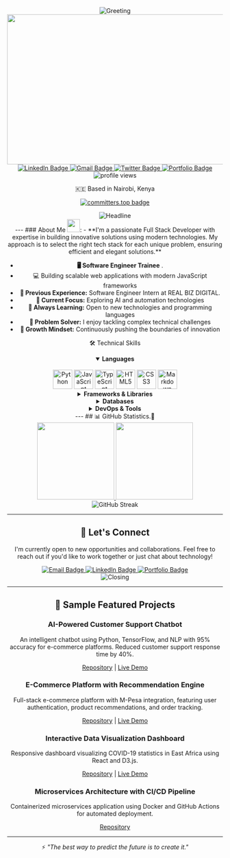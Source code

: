 <!---GREETING--->
<div align="center">
  <!-- ..-->
  <img src="https://readme-typing-svg.herokuapp.com?color=4A90E2&size=32&center=true&vCenter=true&width=800&height=60&lines=Hello,+Welcome+to+My+Profile!+👋;Full+Stack+Developer+%26+AI+Enthusiast;Turning+Ideas+into+Solutions" alt="Greeting" />
</div>
<div id="header" align="center">
 <!--  -->
<img src="https://d3kjluh73b9h9o.cloudfront.net/original/4X/4/1/7/4175f677bdd6f6e3b6a572bbe5b104e6de35ea09.gif" width="600" height="350"/>

 <div id="header">
  <!-- >
  </a>  -->
  
<div align="center">
 <!-- -->
  <div>
    <a href="https://www.linkedin.com/in/brandon-edwin-ogola-b77063232/">
      <img src="https://img.shields.io/badge/LinkedIn-0077B5?style=for-the-badge&logo=linkedin&logoColor=white" alt="LinkedIn Badge"/>
    </a>
    <a href="mailto:edogola4@gmail.com">
      <img src="https://img.shields.io/badge/Gmail-D14836?style=for-the-badge&logo=gmail&logoColor=white" alt="Gmail Badge"/>
    </a>
    <a href="https://x.com/BrandonOgola">
      <img src="https://img.shields.io/badge/Twitter-1DA1F2?style=for-the-badge&logo=twitter&logoColor=white" alt="Twitter Badge"/>
    </a>
    <a href="https://portfolio-website-five-sigma-91.vercel.app" target="_blank">
      <img src="https://img.shields.io/badge/Portfolio-32a852?style=for-the-badge&logo=google-chrome&logoColor=white" alt="Portfolio Badge"/>
    </a>
  </div>
  <img src="https://komarev.com/ghpvc/?username=edogola4&style=flat-square&color=blue" alt="profile views"/>
  <p>🇰🇪 Based in Nairobi, Kenya</p>
  

 [![committers.top badge](https://user-badge.committers.top/kenya/edogola4.svg)](https://user-badge.committers.top/kenya/edogola4)

</div>
<div align="center">
  <img src="https://readme-typing-svg.herokuapp.com?color=00BFFF&size=32&center=true&vCenter=true&width=600&height=50&lines=I'm+Edwin+Ogola+👋;Full+Stack+Developer+🤓+%F0%9F%92%BB;Problem+Solver+🧠+🖋️;Software+Engineer+💻;AI+Enthusiast+🤖." alt="Headline" />
</div>
<!-- -->
 ---                                                                
###  About Me  <img src="https://media.giphy.com/media/WUlplcMpOCEmTGBtBW/giphy.gif" width="30">:
<!-- -->
- **I'm a passionate Full Stack Developer with expertise in building innovative solutions using modern technologies. My approach is to select the right tech stack for each unique problem, ensuring efficient and elegant solutions.**

 - **🖥️ Software Engineer Trainee** .
 -  💻 Building scalable web applications with modern JavaScript frameworks
 - **🧪 Previous Experience:** Software Engineer Intern at REAL BIZ DIGITAL.
- **🤖 Current Focus:** Exploring AI and automation technologies
- **🚀 Always Learning:** Open to new technologies and programming languages
- **🧩 Problem Solver:** I enjoy tackling complex technical challenges
- **🌱 Growth Mindset:** Continuously pushing the boundaries of innovation

<!-- ## How to reach me: -->
<!--
## :hammer_and_wrench: Languages and Tools :

<div align="center">
  <table>
    <thead>
      <tr>
        <th colspan="7">Languages</th>
      </tr>
    </thead>
    <tr>
      <td align="center" width=110>  <img src="https://techstack-generator.vercel.app/python-icon.svg" alt="icon" width="65" height="65" /> </td>
      <td align="center" width=110>  <img src="https://techstack-generator.vercel.app/js-icon.svg" alt="icon" width="65" height="65" /> </td>
      <td align="center" width=110>  <img src="https://techstack-generator.vercel.app/ts-icon.svg" alt="icon" width="65" height="65" /> </td>
      <td align="center" width=110> <img height=60 src="https://cdn.jsdelivr.net/gh/devicons/devicon/icons/css3/css3-original.svg"/> </td>
      <td align="center" width=110> <img height=60 src="https://cdn.jsdelivr.net/gh/devicons/devicon/icons/html5/html5-original.svg"/> </td>
    </tr>
    <tr> 
      <td align="center" width=110>Python</td>
      <td align="center" width=110>JavaScript</td>
      <td align="center" width=110>Typescript</td>
      <td align="center" width=110>CSS</td>
      <td align="center" width=110>HTML</td>
    </tr>
    <tr>
      <td align="center" width=110> <img height=60 src="https://cdn.jsdelivr.net/gh/devicons/devicon/icons/postgresql/postgresql-original.svg"/> </td>
      <td align="center" width=110> <img src="https://techstack-generator.vercel.app/mysql-icon.svg" alt="icon" width="65" height="65" /> </td>
      <td align="center" width=110> <img height=60 src="https://cdn.jsdelivr.net/gh/devicons/devicon/icons/sqlite/sqlite-original.svg"/> </td>
      <td align="center" width=110> <img height=60 src="https://cdn.jsdelivr.net/gh/devicons/devicon/icons/bash/bash-original.svg"/> </td>
      <td align="center" width=110> <img height=60 src="https://cdn.jsdelivr.net/gh/devicons/devicon/icons/markdown/markdown-original.svg"/> </td>
    <tr> 
      <td align="center" width=110>PostgreSQL</td>
      <td align="center" width=110>MySQL</td>
      <td align="center" width=110>SQLite</td>
      <td align="center" width=110>Ba$h</td>
      <td align="center" width=110>Markdown</td>
    </tr>
  </table>
  <table>
    <thead>
      <tr>
        <th colspan="3">Frameworks & Libraries </th>
        <th colspan="3">Agile Methodologies</th>
      </tr>
    </thead>
    <tr>
      <td align="center" width=110> <img height=60 src="https://cdn.jsdelivr.net/gh/devicons/devicon/icons/angularjs/angularjs-original.svg"/> </td>
      <td align="center" width=110> <img height=60 src="https://cdn.jsdelivr.net/npm/devicon-2.2@2.2.0/icons/django/django-original.svg"/> </td>
      <td align="center" width=110> <img height=60 src="https://cdn.jsdelivr.net/gh/devicons/devicon/icons/flask/flask-original.svg"/> </td>
      <td align="center" width=110><img width=60 src="https://user-images.githubusercontent.com/27622683/192119071-da8aff75-02b1-4c6d-8232-507b9454cd49.png"/></td>
      <td align="center" width=110><img width=60 src="https://user-images.githubusercontent.com/27622683/192119394-0284fdfc-3ad2-460c-8b57-5ed13a2cbfc0.png"/></td>
      <tr align="center"> 
        <td align="center" width=110>Angular</td>
        <td align="center" width=110>Django</td>
        <td align="center" width=110>Flask</td>
        <td align="center" width=110>Scrum</td>
        <td align="center" width=110>T.D.D.</td>
      </tr>
      <tr>
      <td align="center" width=110> <img height=60 src="https://cdn.jsdelivr.net/gh/devicons/devicon/icons/bootstrap/bootstrap-original.svg"/> </td>
      <td align="center" width=110> <img height=60 src="https://cdn.jsdelivr.net/gh/devicons/devicon/icons/jquery/jquery-original.svg"/> </td>
      <tr align="center"> 
        <td align="center" width=110>Bootstrap</td>
        <td align="center" width=110>JQuery</td>
      </tr>
    </tr>
  </table>
  <table>
    <thead>
    <tr>
      <th colspan="7">Tools</th>
    </tr>
    </thead>
    <tr>
      <td align="center" width=110> <img height=60 src="https://cdn.jsdelivr.net/gh/devicons/devicon/icons/heroku/heroku-original.svg"/> </td>
      <td align="center" width=110> <img height=60 src="https://cdn.jsdelivr.net/gh/devicons/devicon/icons/figma/figma-original.svg"/> </td>
      <td align="center" width=110> <img height=60 src="https://cdn.jsdelivr.net/gh/devicons/devicon/icons/git/git-original.svg"/> </td>
      <td align="center" width=110> <img src="https://techstack-generator.vercel.app/github-icon.svg" alt="icon" width="65" height="65" /> </td>
      <td align="center" width=110> <img height=60 src="https://cdn.jsdelivr.net/npm/devicon-2.2@2.2.0/icons/trello/trello-plain.svg"/> </td>
    </tr>
    <tr> 
      <td align="center" width=110>Heroku</td>
      <td align="center" width=110>Figma</td>
      <td align="center" width=110>Git</td>
      <td align="center" width=110>GitHub</td>
      <td align="center" width=110>Trello</td>
    </tr>
    <tr>
      <td align="center" width=110> <img height=60 src="https://cdn.jsdelivr.net/gh/devicons/devicon/icons/vscode/vscode-original.svg"/> </td>
      <td align="center" width=110> <img height=60 src="https://cdn.jsdelivr.net/gh/devicons/devicon/icons/pycharm/pycharm-original.svg"/> </td>
      <td align="center" width=110> <img height=60 src="https://cdn.jsdelivr.net/gh/devicons/devicon/icons/intellij/intellij-original.svg"/> </td>
      <td align="center" width=110> <img height=60 src="https://cdn.jsdelivr.net/gh/devicons/devicon/icons/vim/vim-original.svg"/> </td> 
      <td align="center" width=110> <img height=60 src="https://cdn.jsdelivr.net/gh/devicons/devicon/icons/googlecloud/googlecloud-original.svg"/> </td> 
    </tr>
    <tr> 
      <td align="center" width=110>VSCode</td>
      <td align="center" width=110>Pycharm</td>
      <td align="center" width=110>IntelliJ</td>
      <td align="center" width=110>Vim</td>
      <td align="center" width=110>Google Cloud</td>
    </tr>
    <tr>
      <td align="center" width=110> <img height=60 src="https://cdn.jsdelivr.net/gh/devicons/devicon/icons/docker/docker-original.svg"/> </td>
      <td align="center" width=110> <img height=60 src="https://cdn.jsdelivr.net/gh/devicons/devicon/icons/jenkins/jenkins-line.svg"/> </td>
      <td align="center" width=110> <img height=60 src="https://cdn.jsdelivr.net/gh/devicons/devicon/icons/jupyter/jupyter-original.svg"/> </td>
      <td align="center" width=110> <img height=60 src="https://cdn.jsdelivr.net/gh/devicons/devicon/icons/jira/jira-original.svg"/> </td>
      <td align="center" width=110> <img height=60 src="https://cdn.jsdelivr.net/gh/devicons/devicon/icons/codepen/codepen-plain.svg"/> </td>
    </tr>
    <tr> 
      <td align="center" width=110>Docker</td>
      <td align="center" width=110>Jenkins</td>
      <td align="center" width=110>Jupyter</td>
      <td align="center" width=110>Jira</td>
      <td align="center" width=110>CodePen</td>
    </tr>
  </table>
  <table>
    <thead>
      <tr>
        <th colspan="7">Operating Systems</th>
      </tr>
    </thead>
    <tr>
      <td align="center" width=110><img height=60 src="https://cdn.jsdelivr.net/gh/devicons/devicon/icons/windows8/windows8-original.svg"/> </td>
      <td align="center" width=110> <img height=60 src="https://cdn.jsdelivr.net/gh/devicons/devicon/icons/linux/linux-original.svg"/> </td>
      <td align="center" width=110> <img height=60 src="https://cdn.jsdelivr.net/gh/devicons/devicon/icons/ubuntu/ubuntu-plain.svg"/> </td>
      <td align="center" width=110> <img height=60 src="https://cdn.jsdelivr.net/gh/devicons/devicon/icons/debian/debian-plain.svg"/> </td>
      <td align="center" width=110> <img height=60 src="https://cdn.jsdelivr.net/gh/devicons/devicon/icons/apple/apple-original.svg"/> </td>
    <tr> 
      <td align="center" width=110>Windows</td>
      <td align="center" width=110>Linux</td>
      <td align="center" width=110>Ubuntu</td>
      <td align="center" width=110>Debian</td>
      <td align="center" width=110>Mac</td>
    </tr>
  </table>
</div> -->
🛠️ Technical Skills
<details open>
<summary><b>Languages</b></summary>
<br>
<div>
  <img src="https://techstack-generator.vercel.app/python-icon.svg" alt="Python" width="45" height="45"/>
  <img src="https://techstack-generator.vercel.app/js-icon.svg" alt="JavaScript" width="45" height="45"/>
  <img src="https://techstack-generator.vercel.app/ts-icon.svg" alt="TypeScript" width="45" height="45"/>
  <img src="https://cdn.jsdelivr.net/gh/devicons/devicon/icons/html5/html5-original.svg" alt="HTML5" width="45" height="45"/>
  <img src="https://cdn.jsdelivr.net/gh/devicons/devicon/icons/css3/css3-original.svg" alt="CSS3" width="45" height="45"/>
  <img src="https://cdn.jsdelivr.net/gh/devicons/devicon/icons/markdown/markdown-original.svg" alt="Markdown" width="45" height="45"/>
</div>
</details>
<details>
<summary><b>Frameworks & Libraries</b></summary>
<br>
<div>
  <img src="https://cdn.jsdelivr.net/gh/devicons/devicon/icons/angularjs/angularjs-original.svg" alt="Angular" width="45" height="45"/>
  <img src="https://cdn.jsdelivr.net/npm/devicon-2.2@2.2.0/icons/django/django-original.svg" alt="Django" width="45" height="45"/>
  <img src="https://cdn.jsdelivr.net/gh/devicons/devicon/icons/flask/flask-original.svg" alt="Flask" width="45" height="45"/>
  <img src="https://cdn.jsdelivr.net/gh/devicons/devicon/icons/bootstrap/bootstrap-original.svg" alt="Bootstrap" width="45" height="45"/>
  <img src="https://cdn.jsdelivr.net/gh/devicons/devicon/icons/jquery/jquery-original.svg" alt="jQuery" width="45" height="45"/>
</div>
</details>
<details>
<summary><b>Databases</b></summary>
<br>
<div>
  <img src="https://cdn.jsdelivr.net/gh/devicons/devicon/icons/postgresql/postgresql-original.svg" alt="PostgreSQL" width="45" height="45"/>
  <img src="https://techstack-generator.vercel.app/mysql-icon.svg" alt="MySQL" width="45" height="45"/>
  <img src="https://cdn.jsdelivr.net/gh/devicons/devicon/icons/sqlite/sqlite-original.svg" alt="SQLite" width="45" height="45"/>
</div>
</details>
<details>
<summary><b>DevOps & Tools</b></summary>
<br>
<div>
  <img src="https://cdn.jsdelivr.net/gh/devicons/devicon/icons/docker/docker-original.svg" alt="Docker" width="45" height="45"/>
  <img src="https://cdn.jsdelivr.net/gh/devicons/devicon/icons/git/git-original.svg" alt="Git" width="45" height="45"/>
  <img src="https://techstack-generator.vercel.app/github-icon.svg" alt="GitHub" width="45" height="45"/>
  <img src="https://cdn.jsdelivr.net/gh/devicons/devicon/icons/jenkins/jenkins-line.svg" alt="Jenkins" width="45" height="45"/>
  <img src="https://cdn.jsdelivr.net/gh/devicons/devicon/icons/heroku/heroku-original.svg" alt="Heroku" width="45" height="45"/>
  <img src="https://cdn.jsdelivr.net/gh/devicons/devicon/icons/googlecloud/googlecloud-original.svg" alt="Google Cloud" width="45" height="45"/>
  <img src="https://cdn.jsdelivr.net/gh/devicons/devicon/icons/jira/jira-original.svg" alt="Jira" width="45" height="45"/>
  <img src="https://cdn.jsdelivr.net/npm/devicon-2.2@2.2.0/icons/trello/trello-plain.svg" alt="Trello" width="45" height="45"/>
</div>
</details>
---
## 📊 GitHub Statistics.📜 
<!-->
<div align="center">
  <a href="https://github.com/edogola4">
    <img height="180em" src="https://github-readme-stats.vercel.app/api?username=edogola4&show_icons=true&theme=tokyonight&include_all_commits=true&count_private=true"/>
    <img height="180em" src="https://github-readme-stats.vercel.app/api/top-langs/?username=edogola4&layout=compact&langs_count=6&theme=tokyonight"/>
  </a>
</div>
<div align="center">
  <img src="https://github-readme-streak-stats.herokuapp.com/?user=edogola4&theme=tokyonight" alt="GitHub Streak"/>
</div>

---
## 🤝 Let's Connect
I'm currently open to new opportunities and collaborations. Feel free to reach out if you'd like to work together or just chat about technology!
<div align="center">
  <a href="mailto:edogola4@gmail.com">
    <img src="https://img.shields.io/badge/Email_Me-%23D14836.svg?&style=for-the-badge&logo=gmail&logoColor=white" alt="Email Badge"/>
  </a>
  <a href="https://www.linkedin.com/in/brandon-edwin-ogola-b77063232/">
    <img src="https://img.shields.io/badge/connect-%230077B5.svg?&style=for-the-badge&logo=linkedin&logoColor=white" alt="LinkedIn Badge"/>
  </a>
  <a href="https://brandon-2i82.vercel.app/">
    <img src="https://img.shields.io/badge/Portfolio-%2312100E.svg?&style=for-the-badge&logo=safari&logoColor=white" alt="Portfolio Badge"/>
  </a>
</div>

<div align="center">
  <img src="https://readme-typing-svg.herokuapp.com?color=4A90E2&size=22&center=true&vCenter=true&width=600&height=50&lines=Thanks+for+visiting+my+profile!;Let's+build+something+amazing+together!" alt="Closing" />
</div>

<!--
-->
---
## 🌟 Sample Featured Projects

### AI-Powered Customer Support Chatbot
An intelligent chatbot using Python, TensorFlow, and NLP with 95% accuracy for e-commerce platforms. Reduced customer support response time by 40%.

[Repository](https://github.com/edogola4/ai-chatbot) | [Live Demo](https://demo-url.com)

### E-Commerce Platform with Recommendation Engine
Full-stack e-commerce platform with M-Pesa integration, featuring user authentication, product recommendations, and order tracking.

[Repository](https://github.com/edogola4/ecommerce-platform) | [Live Demo](https://demo-url.com)

### Interactive Data Visualization Dashboard
Responsive dashboard visualizing COVID-19 statistics in East Africa using React and D3.js.

[Repository](https://github.com/edogola4/covid-dashboard) | [Live Demo](https://demo-url.com)

### Microservices Architecture with CI/CD Pipeline
Containerized microservices application using Docker and GitHub Actions for automated deployment.

[Repository](https://github.com/edogola4/microservices-demo)

---

⚡ *"The best way to predict the future is to create it."*
